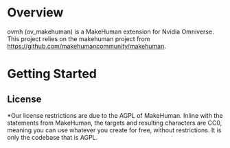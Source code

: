 # Overview

ovmh (ov_makehuman) is a MakeHuman extension for Nvidia Omniverse. This project relies on the makehuman project from https://github.com/makehumancommunity/makehuman. 


# Getting Started




## License

*Our license restrictions are due to the AGPL of MakeHuman. Inline with the statements from MakeHuman, the targets and resulting characters are CC0, meaning you can use whatever you create for free, without restrictions. It is only the codebase that is AGPL.
